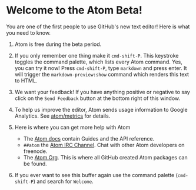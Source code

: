 # Welcome to the Atom Beta!

You are one of the first people to use GitHub's new text editor! Here is what
you need to know.

1. Atom is free during the beta period.

2. If you only remember one thing make it `cmd-shift-P`. This keystroke toggles
   the command palette, which lists every Atom command. Yes, you can try it now!
   Press `cmd-shift-P`, type `markdown` and press enter. It will trigger the
  `markdown-preview:show` command which renders this text to HTML.

3. We want your feedback! If you have anything positive or negative to say click
   on the `Send Feedback` button at the bottom right of this window.

4. To help us improve the editor, Atom sends usage information to Google
   Analytics. See [atom/metrics](https://github.com/atom/metrics) for details.

5. Here is where you can get more help with Atom

   * The [Atom docs](https://www.atom.io/docs) contain Guides and the API
     reference.
   * `##atom` the [Atom IRC Channel](http://webchat.freenode.net/?channels=##atom).
     Chat with other Atom developers on freenode.
   * The [Atom Org](https://github.com/atom). This is where all GitHub created Atom
     packages can be found.

6. If you ever want to see this buffer again use the command palette
   (`cmd-shift-P`) and search for `Welcome`.
